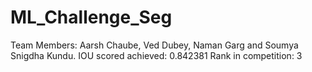 # ML_Challenge_Seg

Team Members: Aarsh Chaube, Ved Dubey, Naman Garg and Soumya Snigdha Kundu.
IOU scored achieved: 0.842381
Rank in competition: 3
